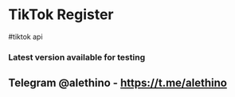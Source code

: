 # TikTok Register
#tiktok api 
### Latest version available for testing
## Telegram @alethino - https://t.me/alethino
